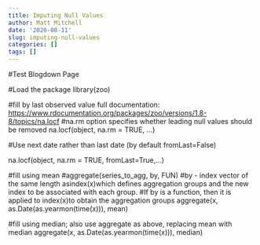 ```yaml
---
title: Imputing Null Values
author: Matt Mitchell
date: '2020-08-11'
slug: imputing-null-values
categories: []
tags: []
---
```


#Test Blogdown Page

#Load the package
library(zoo)

#fill by last observed value full documentation: https://www.rdocumentation.org/packages/zoo/versions/1.8-8/topics/na.locf
#na.rm option specifies whether leading null values should be removed
na.locf(object, na.rm = TRUE, …)

#Use next date rather than last date (by default fromLast=False)

na.locf(object, na.rm = TRUE, fromLast=True,…)

#fill using mean
#aggregate(series_to_agg, by, FUN)
#by - index vector of the same length asindex(x)which defines aggregation groups and the new index to be associated with each group.
#If by is a function, then it is applied to index(x)to obtain the aggregation groups
aggregate(x, as.Date(as.yearmon(time(x))), mean)

#fill using median; also use aggregate as above, replacing mean with median
aggregate(x, as.Date(as.yearmon(time(x))), median)
